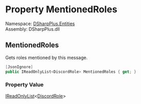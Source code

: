# Property MentionedRoles

Namespace: [DSharpPlus.Entities](DSharpPlus.Entities.md)  
Assembly: DSharpPlus.dll

## <a id="DSharpPlus_Entities_DiscordMessage_MentionedRoles"></a>MentionedRoles

Gets roles mentioned by this message.

```csharp
[JsonIgnore]
public IReadOnlyList<DiscordRole> MentionedRoles { get; }
```

### Property Value

[IReadOnlyList](https://learn.microsoft.com/dotnet/api/system.collections.generic.ireadonlylist\-1)<[DiscordRole](DSharpPlus.Entities.DiscordRole.md)\>

